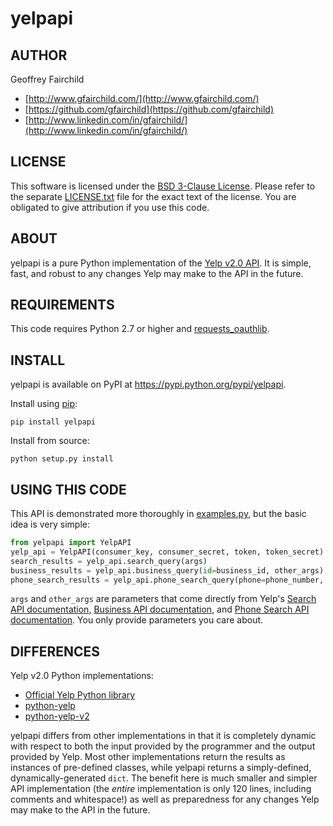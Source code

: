 # yelpapi

## AUTHOR
Geoffrey Fairchild
* [http://www.gfairchild.com/](http://www.gfairchild.com/)
* [https://github.com/gfairchild](https://github.com/gfairchild)
* [http://www.linkedin.com/in/gfairchild/](http://www.linkedin.com/in/gfairchild/)

## LICENSE
This software is licensed under the [BSD 3-Clause License](http://opensource.org/licenses/BSD-3-Clause). Please refer to the separate [LICENSE.txt](LICENSE.txt) file for the exact text of the license. You are obligated to give attribution if you use this code.

## ABOUT
yelpapi is a pure Python implementation of the [Yelp v2.0 API](https://www.yelp.com/developers/documentation/v2/overview). It is simple, fast, and robust to any changes Yelp may make to the API in the future.

## REQUIREMENTS
This code requires Python 2.7 or higher and [requests_oauthlib](https://github.com/requests/requests-oauthlib).

## INSTALL
yelpapi is available on PyPI at https://pypi.python.org/pypi/yelpapi.

Install using [pip](http://www.pip-installer.org/):

    pip install yelpapi

Install from source:

    python setup.py install

## USING THIS CODE
This API is demonstrated more thoroughly in [examples.py](examples/examples.py), but the basic idea is very simple:

```python
from yelpapi import YelpAPI
yelp_api = YelpAPI(consumer_key, consumer_secret, token, token_secret)
search_results = yelp_api.search_query(args)
business_results = yelp_api.business_query(id=business_id, other_args)
phone_search_results = yelp_api.phone_search_query(phone=phone_number, other_args)
```

`args` and `other_args` are parameters that come directly from Yelp's [Search API documentation](https://www.yelp.com/developers/documentation/v2/search_api), [Business API documentation](https://www.yelp.com/developers/documentation/v2/business), and [Phone Search API documentation](https://www.yelp.com/developers/documentation/v2/phone_search). You only provide parameters you care about.

## DIFFERENCES
Yelp v2.0 Python implementations:

* [Official Yelp Python library](https://github.com/Yelp/yelp-python)
* [python-yelp](https://github.com/adamhadani/python-yelp)
* [python-yelp-v2](https://github.com/mathisonian/python-yelp-v2)

yelpapi differs from other implementations in that it is completely dynamic with respect to both the input provided by the programmer and the output provided by Yelp. Most other implementations return the results as instances of pre-defined classes, while yelpapi returns a simply-defined, dynamically-generated `dict`. The benefit here is much smaller and simpler API implementation (the *entire* implementation is only 120 lines, including comments and whitespace!) as well as preparedness for any changes Yelp may make to the API in the future.
